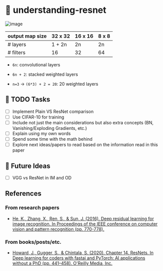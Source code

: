 # :bookmark_tabs: understanding-resnet

![image](https://user-images.githubusercontent.com/36760800/110832871-142dff80-829c-11eb-9c13-01d417e535d2.png)

| output map size | 32 x 32 | 16 x 16 | 8 x 8 |
|-----------------|---------|---------|-------|
| # layers        | 1 + 2n  | 2n      | 2n    |
| # filters       | 16      | 32      | 64    |

- `6n`: convolutional layers
- `6n + 2`: stacked weighted layers

- `n=3` -> `(6*3) + 2 = 20`: 20 weighted layers

## :open_book: TODO Tasks

- [ ] Implement Plain VS ResNet comparison
- [ ] Use CIFAR-10 for training
- [ ] Include not just the main considerations but also extra concepts (BN, Vanishing/Exploding Gradients, etc.)
- [ ] Explain using my own words
- [ ] Spend some time with the math behind
- [ ] Explore next ideas/papers to read based on the information read in this paper

## :crystal_ball: Future Ideas

- [ ] VGG vs ResNet in IM and OD

## References

### From research papers

- [He, K., Zhang, X., Ren, S., & Sun, J. (2016). Deep residual learning for image recognition. In Proceedings of the IEEE conference on computer vision and pattern recognition (pp. 770-778).](https://openaccess.thecvf.com/content_cvpr_2016/html/He_Deep_Residual_Learning_CVPR_2016_paper.html)

### From books/posts/etc.

- [Howard, J., Gugger, S., &amp; Chintala, S. (2020). Chapter 14. ResNets. In Deep learning for coders with fastai and PyTorch: AI applications without a PhD (pp. 441–458). O'Reilly Media, Inc.](https://www.amazon.es/Deep-Learning-Coders-Fastai-Pytorch/dp/1492045527)
